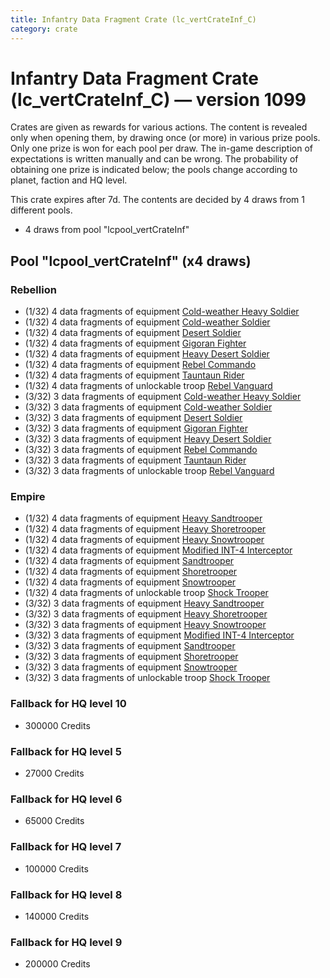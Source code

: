```yaml
---
title: Infantry Data Fragment Crate (lc_vertCrateInf_C)
category: crate
---
```


# Infantry Data Fragment Crate (lc_vertCrateInf_C) — version 1099

Crates are given as rewards for various actions. The content is revealed only when opening them, by drawing once (or more) in various prize pools. Only one prize is won for each pool per draw. The in-game description of expectations is written manually and can be wrong. The probability of obtaining one prize is indicated below; the pools change according to planet, faction and HQ level.

This crate expires after 7d. The contents are decided by 4 draws from 1 different pools.
  * 4 draws from pool "lcpool_vertCrateInf"

## Pool "lcpool_vertCrateInf" (x4 draws)

### Rebellion

  * (1/32) 4 data fragments of equipment [Cold-weather Heavy Soldier](eqpRebelEchoBaseHeavySoldier)
  * (1/32) 4 data fragments of equipment [Cold-weather Soldier](eqpRebelEchoBaseSoldier)
  * (1/32) 4 data fragments of equipment [Desert Soldier](eqpRebelSandSoldier)
  * (1/32) 4 data fragments of equipment [Gigoran Fighter](eqpRebelShaggyAlien)
  * (1/32) 4 data fragments of equipment [Heavy Desert Soldier](eqpRebelHeavySandSoldier)
  * (1/32) 4 data fragments of equipment [Rebel Commando](eqpRebelPentagonSoldier)
  * (1/32) 4 data fragments of equipment [Tauntaun Rider](eqpRebelTauntaun)
  * (1/32) 4 data fragments of unlockable troop [Rebel Vanguard](Vanguard)
  * (3/32) 3 data fragments of equipment [Cold-weather Heavy Soldier](eqpRebelEchoBaseHeavySoldier)
  * (3/32) 3 data fragments of equipment [Cold-weather Soldier](eqpRebelEchoBaseSoldier)
  * (3/32) 3 data fragments of equipment [Desert Soldier](eqpRebelSandSoldier)
  * (3/32) 3 data fragments of equipment [Gigoran Fighter](eqpRebelShaggyAlien)
  * (3/32) 3 data fragments of equipment [Heavy Desert Soldier](eqpRebelHeavySandSoldier)
  * (3/32) 3 data fragments of equipment [Rebel Commando](eqpRebelPentagonSoldier)
  * (3/32) 3 data fragments of equipment [Tauntaun Rider](eqpRebelTauntaun)
  * (3/32) 3 data fragments of unlockable troop [Rebel Vanguard](Vanguard)

### Empire

  * (1/32) 4 data fragments of equipment [Heavy Sandtrooper](eqpEmpireHeavySandtrooper)
  * (1/32) 4 data fragments of equipment [Heavy Shoretrooper](eqpEmpirePentagonHeavyTrooper)
  * (1/32) 4 data fragments of equipment [Heavy Snowtrooper](eqpEmpireHeavySnowtrooper)
  * (1/32) 4 data fragments of equipment [Modified INT-4 Interceptor](eqpEmpireArcticINT4)
  * (1/32) 4 data fragments of equipment [Sandtrooper](eqpEmpireSandtrooper)
  * (1/32) 4 data fragments of equipment [Shoretrooper](eqpEmpirePentagonTrooper)
  * (1/32) 4 data fragments of equipment [Snowtrooper](eqpEmpireSnowtrooper)
  * (1/32) 4 data fragments of unlockable troop [Shock Trooper](Shock)
  * (3/32) 3 data fragments of equipment [Heavy Sandtrooper](eqpEmpireHeavySandtrooper)
  * (3/32) 3 data fragments of equipment [Heavy Shoretrooper](eqpEmpirePentagonHeavyTrooper)
  * (3/32) 3 data fragments of equipment [Heavy Snowtrooper](eqpEmpireHeavySnowtrooper)
  * (3/32) 3 data fragments of equipment [Modified INT-4 Interceptor](eqpEmpireArcticINT4)
  * (3/32) 3 data fragments of equipment [Sandtrooper](eqpEmpireSandtrooper)
  * (3/32) 3 data fragments of equipment [Shoretrooper](eqpEmpirePentagonTrooper)
  * (3/32) 3 data fragments of equipment [Snowtrooper](eqpEmpireSnowtrooper)
  * (3/32) 3 data fragments of unlockable troop [Shock Trooper](Shock)

### Fallback for HQ level 10

  * 300000 Credits

### Fallback for HQ level 5

  * 27000 Credits

### Fallback for HQ level 6

  * 65000 Credits

### Fallback for HQ level 7

  * 100000 Credits

### Fallback for HQ level 8

  * 140000 Credits

### Fallback for HQ level 9

  * 200000 Credits